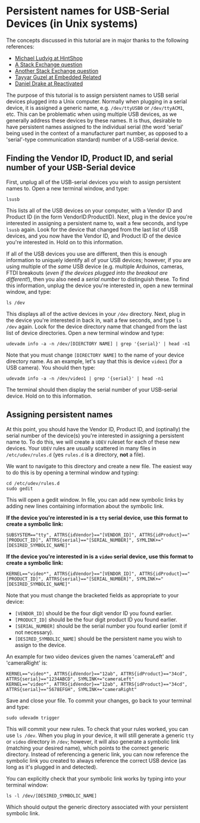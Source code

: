 # Persistent names for USB-Serial Devices (in Unix systems)

The concepts discussed in this tutorial are in major thanks to the following references:

   - [Michael Ludvig at HintShop](http://hintshop.ludvig.co.nz/show/persistent-names-usb-serial-devices/)
   - [A Stack Exchange question](https://unix.stackexchange.com/questions/66901/how-to-bind-usb-device-under-a-static-name)
   - [Another Stack Exchange question](https://unix.stackexchange.com/questions/378690/udev-rules-for-video-devices)
   - [Tayyar Guzel at Embedded Related](https://www.embeddedrelated.com/showarticle/1053.php)
   - [Daniel Drake at Reactivated](http://www.reactivated.net/writing_udev_rules.html)

The purpose of this tutorial is to assign persistent names to USB serial devices plugged into a Unix computer.  Normally when plugging in a serial device, it is assigned a generic name, e.g. `/dev/ttyUSB0` or `/dev/ttyACM1`, etc.  This can be problematic when using multiple USB devices, as we generally address these devices by these names.  It is thus, desirable to have persistent names assigned to the individual serial (the word 'serial' being used in the context of a manufacturer part number, as opposed to a 'serial'-type communication standard) number of a USB-serial device.  

## Finding the Vendor ID, Product ID, and serial number of your USB-Serial device

First, unplug all of the USB-serial devices you wish to assign persistent names to.  Open a new terminal window, and type:

```
lsusb
```

This lists all of the USB devices on your computer, with a Vendor ID and Product ID (in the form VendorID:ProductID).  Next, plug in the device you're interested in assigning a persistent name to, wait a few seconds, and type `lsusb` again.  Look for the device that changed from the last list of USB devices, and you now have the Vendor ID, and Product ID of the device you're interested in.  Hold on to this information.

If all of the USB devices you use are different, then this is enough information to uniquely identify all of your USB devices; however, if you are using multiple of the *same* USB device (e.g. multiple Arduinos, cameras, FTDI breakouts (_even if the devices plugged into the breakout are different!_), then you also need a _serial number_ to distinguish these.  To find this information, unplug the device you're interested in, open a new terminal window, and type:

```
ls /dev
```

This displays all of the active devices in your `/dev` directory.  Next, plug in the device you're interested in back in, wait a few seconds, and type `ls /dev` again.  Look for the device directory name that changed from the last list of device directories.  Open a new terminal window and type:

```
udevadm info -a -n /dev/[DIERCTORY NAME] | grep '{serial}' | head -n1
```

Note that you must change `[DIRECTORY NAME]` to the name of your device directory name.  As an example, let's say that this is device `video1` (for a USB camera).  You should then type:

```
udevadm info -a -n /dev/video1 | grep '{serial}' | head -n1
```

The terminal should then display the serial number of your USB-serial device.  Hold on to this information.  

## Assigning persistent names

At this point, you should have the Vendor ID, Product ID, and (optinally) the serial number of the device(s) you're interested in assigning a persistent name to.  To do this, we will create a `UDEV` ruleset for each of these new devices.  Your `UDEV` rules are usually scattered in many files in `/etc/udev/rules.d` (yes `rules.d` is a directory, __not__ a file).

We want to navigate to this directory and create a new file.  The easiest way to do this is by opening a terminal window and typing:

```
cd /etc/udev/rules.d
sudo gedit
```

This will open a gedit window.  In file, you can add new symbolic links by adding new lines containing information about the symbolic link.

__If the device you're interested in is a `tty` serial device, use this format to create a symbolic link:__

```
SUBSYSTEM=="tty", ATTRS{idVendor}=="[VENDOR_ID]", ATTRS{idProduct}=="[PRODUCT_ID]", ATTRS{serial}=="[SERIAL_NUMBER]", SYMLINK+="[DESIRED_SYMBOLIC_NAME]"
```
__If the device you're interested in is a `video` serial device, use this format to create a symbolic link:__

```
KERNEL=="video*", ATTRS{idVendor}=="[VENDOR_ID]", ATTRS{idProduct}=="[PRODUCT_ID]", ATTRS{serial}=="[SERIAL_NUMBER]", SYMLINK+="[DESIRED_SYMBOLIC_NAME]"
```

Note that you must change the bracketed fields as appropriate to your device:

   - `[VENDOR_ID]` should be the four digit vendor ID you found earlier.
   - `[PRODUCT_ID]` should be the four digit product ID you found earlier.
   - `[SERIAL_NUMBER]` should be the serial number you found earlier (omit if not necessary).
   - `[DESIRED_SYMBOLIC_NAME]` should be the persistent name you wish to assign to the device.

An example for two video devices given the names 'cameraLeft' and 'cameraRight' is:

```
KERNEL=="video*", ATTRS{idVendor}=="12ab", ATTRS{idProduct}=="34cd", ATTRS{serial}=="1234ABCD", SYMLINK+="cameraLeft"
KERNEL=="video*", ATTRS{idVendor}=="12ab", ATTRS{idProduct}=="34cd", ATTRS{serial}=="5678EFGH", SYMLINK+="cameraRight"
```

Save and close your file.  To commit your changes, go back to your terminal and type:

```
sudo udevadm trigger
```

This will commit your new rules.  To check that your rules worked, you can use `ls /dev`.  When you plug in your device, it will still generate a generic `tty` or `video` directory in `/dev`; however, it will also generate a symbolic link (matching your desired name), which points to the correct generic directory.  Instead of referencing a generic link, you can now reference the symbolic link you created to always reference the correct USB device (as long as it's plugged in and detected).

You can explicitly check that your symbolic link works by typing into your terminal window:

```
ls -l /dev/[DESIRED_SYMBOLIC_NAME]
```

Which should output the generic directory associated with your persistent symbolic link.
